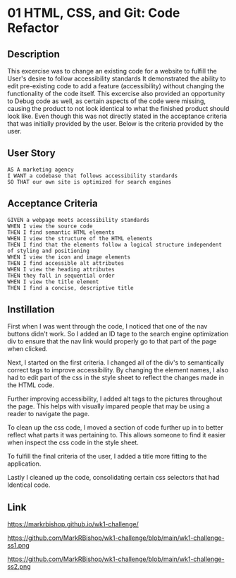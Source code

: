 # 01 HTML, CSS, and Git: Code Refactor

## Description
This excercise was to change an existing code for a website to fulfill the User's desire to follow accessibility standards
It demonstrated the ability to edit pre-existing code to add a feature (accessibility) without changing the functionality of the code itself.
This excercise also provided an opportunity to Debug code as well, as certain aspects of the code were missing, causing the product to not look identical to what the finished product should look like. Even though this was not directly stated in the acceptance criteria that was initially provided by the user. 
Below is the criteria provided by the user.


## User Story

```
AS A marketing agency
I WANT a codebase that follows accessibility standards
SO THAT our own site is optimized for search engines
```

## Acceptance Criteria

```
GIVEN a webpage meets accessibility standards
WHEN I view the source code
THEN I find semantic HTML elements
WHEN I view the structure of the HTML elements
THEN I find that the elements follow a logical structure independent of styling and positioning
WHEN I view the icon and image elements
THEN I find accessible alt attributes
WHEN I view the heading attributes
THEN they fall in sequential order
WHEN I view the title element
THEN I find a concise, descriptive title
```

## Instillation

First when I was went through the code, I noticed that one of the nav buttons didn't work. So I added an ID tage to the search engine optimization div to ensure that the nav link would properly go to that part of the page when clicked. 

Next, I started on the first criteria. I changed all of the div's to semantically correct tags to improve accessibility. By changing the element names, I also had to edit part of the css in the style sheet to reflect the changes made in the HTML code.

Further improving accessibility, I added alt tags to the pictures throughout the page. This helps with visually impared people that may be using a reader to navigate the page.

To clean up the css code, I moved a section of code further up in to better reflect what parts it was pertaining to. This allows someone to find it easier when inspect the css code in the style sheet.

To fulfill the final criteria of the user, I added a title more fitting to the application.

Lastly I cleaned up the code, consolidating certain css selectors that had Identical code.

## Link 

https://markrbishop.github.io/wk1-challenge/

https://github.com/MarkRBishop/wk1-challenge/blob/main/wk1-challenge-ss1.png

https://github.com/MarkRBishop/wk1-challenge/blob/main/wk1-challenge-ss2.png